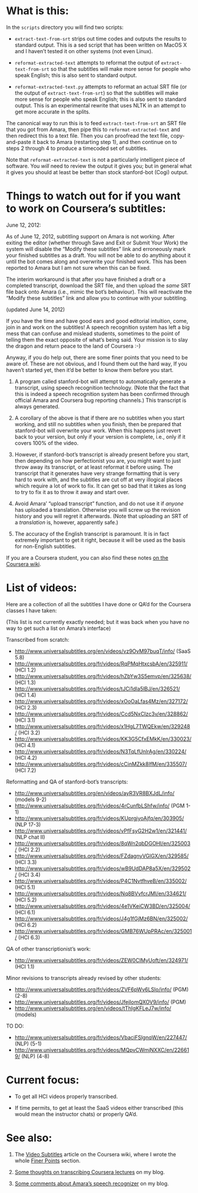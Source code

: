 What is this:
============

In the `scripts` directory you will find two scripts:

- `extract-text-from-srt` strips out time codes and outputs the
  results to standard output. This is a sed script that has been
  written on MacOS X and I haven’t tested it on other systems
  (not even Linux).

- `reformat-extracted-text` attempts to reformat the output of
  `extract-text-from-srt` so that the subtitles will make more
  sense for people who speak English; this is also sent to
  standard output.

- `reformat-extracted-text.py` attempts to reformat an actual SRT
  file (or the output of `extract-text-from-srt`) so that the
  subtitles will make more sense for people who speak English;
  this is also sent to standard output. This is an experimental
  rewrite that uses NLTK in an attempt to get more accurate in
  the splits.

The canonical way to run this is to feed `extract-text-from-srt`
an SRT file that you got from Amara, then pipe this to
`reformat-extracted-text` and then redirect this to a text file.
Then you can proofread the text file, copy-and-paste it back to
Amara (restarting step 1), and then continue on to steps 2 through 4
to produce a timecoded set of subtitles.

Note that `reformat-extracted-text` is not a particularly
intelligent piece of software. You *will* need to review the
output it gives you; but in general what it gives you should
at least be better than stock stanford-bot (Cogi) output.

Things to watch out for if you want to work on Coursera’s subtitles:
===================================================================

June 12, 2012:

As of June 12, 2012, subtitling support on Amara is not working.
After exiting the editor (whether through Save and Exit or
Submit Your Work) the system will disable the “Modify these
subtitles” link and erroneously mark your finished subtitles
as a draft. You will not be able to do anything about it
until the bot comes along and overwrite your finished work. This
has been reported to Amara but I am not sure when this can be
fixed.

The interim workaround is that after you have finished a draft
or a completed transcript, download the SRT file, and then
upload the *same* SRT file back onto Amara (i.e., mimic the bot’s
behaviour). This will reactivate the “Modify these subtitles”
link and allow you to continue with your subtitling.

(updated June 14, 2012)

If you have the time and have good ears and good editorial intuition,
come, join in and work on the subtitles!
A speech recognition system has left a big mess
that can confuse and mislead students,
sometimes to the point of telling them the exact opposite of what’s being said.
Your mission is to slay the dragon and return peace to the land of Coursera :-)

Anyway, if you do help out,
there are some finer points that you need to be aware of.
These are not obvious, and I found them out the hard way, If you
haven’t started yet, then it’d be better to know them before you
start.

1. A program called stanford-bot will attempt to automatically
   generate a transcript, using speech recognition
   technology.
   (Note that the fact that this is indeed a speech recognition system
   has been confirmed through official Amara and Coursera bug
   reporting channels.)
   This transcript is always generated.

2. A corollary of the above is that if there are no subtitles
   when you start working, and still no subtitles when you
   finish, then be prepared that stanford-bot will overwrite
   your work. When this happens just revert back to your version,
   but only if your version is complete, i.e., only if it covers
   100% of the video.

3. However, if stanford-bot’s transcript is already present before
   you start, then depending on how perfectionist you are, you
   might want to just throw away its transcript, or at least
   reformat it before using. The transcript that it generates have
   very strange formatting that is very hard to work with, and the
   subtitles are cut off at very illogical places which require
   a lot of work to fix. It can get so bad that it takes as long
   to try to fix it as to throw it away and start over.

4. Avoid Amara’ “upload transcript” function,
   and do not use it if *anyone* has uploaded a translation.
   Otherwise you will screw up the revision history and you
   will regret it afterwards.
   (Note that uploading an SRT of a *translation* is, however,
    apparently safe.)

5. The accuracy of the English transcript is paramount. It is
   in fact extremely important to get it right, because it will
   be used as the basis for non-English subtitles.

If you are a Coursera student, you can also find these notes
[on the Coursera wiki][2].

List of videos:
==============

Here are a collection of all the subtitles I have done or QA’d
for the Coursera classes I have taken:

(This list is not currently exactly needed;
but it was back when you have no way to get such a list on Amara’s interface)

Transcribed from scratch:

- http://www.universalsubtitles.org/en/videos/vz9OvM97buqT/info/ (SaaS 5.8)
- http://www.universalsubtitles.org/fr/videos/RqPMqHtxcsbA/en/325911/ (HCI 1.2)
- http://www.universalsubtitles.org/fr/videos/hZbYw3S5emvp/en/325638/ (HCI 1.3)
- http://www.universalsubtitles.org/fr/videos/tJCi1dIa5lBJ/en/326521/ (HCI 1.4)
- http://www.universalsubtitles.org/fr/videos/xOoOaLfas4Mz/en/327172/ (HCI 2.3)
- http://www.universalsubtitles.org/fr/videos/Ccd5NxCIzc3v/en/328862/ (HCI 3.1)
- http://www.universalsubtitles.org/fr/videos/x1HgL7TWQEkw/en/329248/ (HCI 3.2)
- http://www.universalsubtitles.org/fr/videos/KK3G5CfxEMkK/en/330023/ (HCI 4.1)
- http://www.universalsubtitles.org/fr/videos/N3TqLfUnlrAg/en/330224/ (HCI 4.2)
- http://www.universalsubtitles.org/fr/videos/cCinMZkk8IfM/en/335507/ (HCI 7.2)


Reformatting and QA of stanford-bot’s transcripts:

- http://www.universalsubtitles.org/en/videos/ayR3VR8BXJdL/info/ (models 9-2)
- http://www.universalsubtitles.org/fr/videos/4rCunfbLShfw/info/ (PGM 1-1)
- http://www.universalsubtitles.org/fr/videos/KUprgjyoAjfq/en/303905/ (NLP 17-3)
- http://www.universalsubtitles.org/fr/videos/vPfFsyG2H2w1/en/321441/ (NLP chat II)
- http://www.universalsubtitles.org/fr/videos/8qWn2qbDGOHI/en/325003/ (HCI 2.2)
- http://www.universalsubtitles.org/fr/videos/FZdagnyVGlGX/en/329585/ (HCI 3.3)
- http://www.universalsubtitles.org/fr/videos/wB9UdDAP8a5X/en/329502/ (HCI 3.4)
- http://www.universalsubtitles.org/fr/videos/P4C1NvtfhveB/en/335002/ (HCI 5.1)
- http://www.universalsubtitles.org/fr/videos/Nq8BVvfcrJMI/en/334621/ (HCI 5.2)
- http://www.universalsubtitles.org/fr/videos/4e1VKeiCW3BD/en/325004/ (HCI 6.1)
- http://www.universalsubtitles.org/fr/videos/J4g1fGjMz6BN/en/325002/ (HCI 6.2)
- http://www.universalsubtitles.org/fr/videos/GMB76WUpPRAc/en/325001/ (HCI 6.3)

QA of other transcriptionist’s work:

- http://www.universalsubtitles.org/fr/videos/ZEW0CIMyUoft/en/324971/ (HCI 1.1)

Minor revisions to transcripts already revised by other students:

- http://www.universalsubtitles.org/fr/videos/ZVF6pWv6LSlo/info/ (PGM) (2-8)
- http://www.universalsubtitles.org/fr/videos/JfejIomQXOV9/info/ (PGM)
- http://www.universalsubtitles.org/en/videos/tThIgKFLeJ7w/info/ (models)

TO DO:

- http://www.universalsubtitles.org/fr/videos/VbaciFSlgnqW/en/227447/ (NLP) (5-1)
- http://www.universalsubtitles.org/fr/videos/MQpvCWmjNXXC/en/226619/ (NLP) (4-8)

Current focus:
=============

- To get all HCI videos properly transcribed.

- If time permits, to get at least the SaaS videos either transcribed
  (this would mean the instructor chats) or properly QA’d.

See also:
========

1.  The [Video Subtitles][1] article on the Coursera wiki, where I wrote the whole [Finer Points][2] section.

2.  [Some thoughts on transcribing Coursera lectures][3] on my blog.

3.  [Some comments about Amara’s speech recognizer][4] on my blog.

[1]: https://share.coursera.org/wiki/index.php/Video_Subtitles
[2]: https://share.coursera.org/wiki/index.php/Video_Subtitles#Finer_Points
[3]: http://w.gniw.ca/?p=735
[4]: http://w.gniw.ca/?p=937
